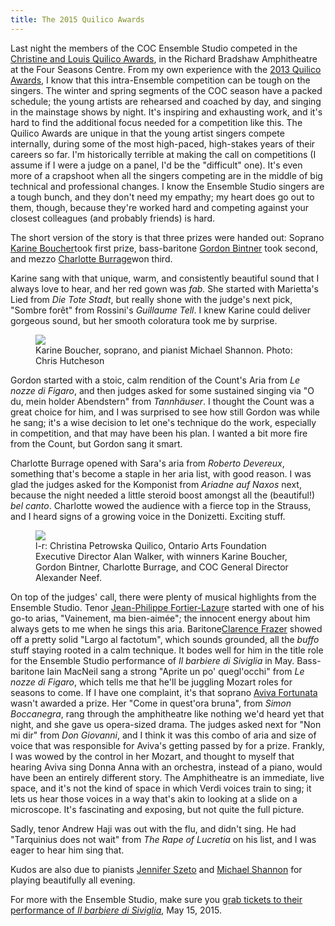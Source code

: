 ```yaml
---
title: The 2015 Quilico Awards
---
```


<p>
	Last night the members of the COC Ensemble Studio competed in the <a href="http://files.coc.ca/pdfs/concert150209.pdf" target="_blank">Christine and Louis Quilico Awards</a>, in the Richard Bradshaw Amphitheatre at the Four Seasons Centre. From my own experience with the <a href="https://operaramblings.wordpress.com/2013/05/14/quilico-awards-2013/" target="_blank">2013 Quilico Awards</a>, I know that this intra-Ensemble competition can be tough on the singers. The winter and spring segments of the COC season have a packed schedule; the young artists are rehearsed and coached by day, and singing in the mainstage shows by night. It's inspiring and exhausting work, and it's hard to find the additional focus needed for a competition like this. The Quilico Awards are unique in that the young artist singers compete internally, during some of the most high-paced, high-stakes years of their careers so far. I'm historically terrible at making the call on competitions (I assume if I were a judge on a panel, I'd be the "difficult" one). It's even more of a crapshoot when all the singers competing are in the middle of big technical and professional changes. I know the Ensemble Studio singers are a tough bunch, and they don't need my empathy; my heart does go out to them, though, because they're worked hard and competing against your closest colleagues (and probably friends) is hard.
</p>
<p>
	The short version of the story is that three prizes were handed out: Soprano <a href="http://karineboucher.com/" target="_blank">Karine Boucher</a>took first prize, bass-baritone <a href="http://www.ariamanagement.com/en/nos-artistes/gordon-bintner-w/" target="_blank">Gordon Bintner</a> took second, and mezzo <a href="https://twitter.com/burragec" target="_blank">Charlotte Burrage</a>won third.
</p>
<p>
	Karine sang with that unique, warm, and consistently beautiful sound that I always love to hear, and her red gown was <em>fab.</em> She started with Marietta's Lied from <em>Die Tote Stadt</em>, but really shone with the judge's next pick, "Sombre forêt" from Rossini's <em>Guillaume Tell</em>. I knew Karine could deliver gorgeous sound, but her smooth coloratura took me by surprise.
</p>
<figure data-type="image"><a href="/webhook-uploads/1428796911532/2015-02-09-COC-Quilico-089_Fotor.jpg"><img data-resize-src="http://lh3.googleusercontent.com/vXRvdRiaHArDfQAudU53C8VoI8bI7x26byawNoV5MD7YZ-ICKObAK384FPF-BMMGx6Rvcuj_EV1yHia2OemNLZO-V0NAjQ" src="http://lh3.googleusercontent.com/vXRvdRiaHArDfQAudU53C8VoI8bI7x26byawNoV5MD7YZ-ICKObAK384FPF-BMMGx6Rvcuj_EV1yHia2OemNLZO-V0NAjQ=s1200"></a><figcaption>Karine Boucher, soprano, and pianist Michael Shannon. Photo: Chris Hutcheson</figcaption></figure>
<p>
	Gordon started with a stoic, calm rendition of the Count's Aria from <em>Le nozze di Figaro</em>, and then judges asked for some sustained singing via "O du, mein holder Abendstern" from <em>Tannhäuser</em>. I thought the Count was a great choice for him, and I was surprised to see how still Gordon was while he sang; it's a wise decision to let one's technique do the work, especially in competition, and that may have been his plan. I wanted a bit more fire from the Count, but Gordon sang it smart.
</p>
<p>
	Charlotte Burrage opened with Sara's aria from <em>Roberto Devereux</em>, something that's become a staple in her aria list, with good reason. I was glad the judges asked for the Komponist from <em>Ariadne auf Naxos</em> next, because the night needed a little steroid boost amongst all the (beautiful!) <em>bel canto</em>. Charlotte wowed the audience with a fierce top in the Strauss, and I heard signs of a growing voice in the Donizetti. Exciting stuff.
</p>
<figure data-type="image"><a href="/webhook-uploads/1428797238313/2015-02-09-COC-Quilico-145_Fotor.jpg"><img data-resize-src="http://lh3.googleusercontent.com/B5dnKum7abFHh2cg-1M39Q9DWk4Brd0EqRccrv8IsKvbRxFVIi6kfj7x_WxlqkgbOr2Z2eyEuKkpZxng9Gztlx1h8bF1" src="http://lh3.googleusercontent.com/B5dnKum7abFHh2cg-1M39Q9DWk4Brd0EqRccrv8IsKvbRxFVIi6kfj7x_WxlqkgbOr2Z2eyEuKkpZxng9Gztlx1h8bF1=s1200"></a><figcaption>l-r: Christina Petrowska Quilico, Ontario Arts Foundation Executive Director Alan Walker, with winners Karine Boucher, Gordon Bintner, Charlotte Burrage, and COC General Director Alexander Neef.</figcaption></figure>
<p>
	On top of the judges' call, there were plenty of musical highlights from the Ensemble Studio. Tenor <a href="https://twitter.com/jfortierlazure" target="_blank">Jean-Philippe Fortier-Lazur</a>e started with one of his go-to arias, "Vainement, ma bien-aimée"; the innocent energy about him always gets to me when he sings this aria. Baritone<a href="https://twitter.com/clarencefrazer" target="_blank">Clarence Frazer</a> showed off a pretty solid "Largo al factotum", which sounds grounded, all the <em>buffo</em> stuff staying rooted in a calm technique. It bodes well for him in the title role for the Ensemble Studio performance of <em>Il barbiere di Siviglia</em> in May. Bass-baritone Iain MacNeil sang a strong "Aprite un po' quegl'occhi" from <em>Le nozze di Figaro</em>, which tells me that he'll be juggling Mozart roles for seasons to come. If I have one complaint, it's that soprano <a href="https://twitter.com/avivafortunata" target="_blank">Aviva Fortunata</a> wasn't awarded a prize. Her "Come in quest'ora bruna", from <i>Simon Boccanegra</i>, rang through the amphitheatre like nothing we'd heard yet that night, and she gave us opera-sized drama. The judges asked next for "Non mi dir" from <em>Don Giovanni</em>, and I think it was this combo of aria and size of voice that was responsible for Aviva's getting passed by for a prize. Frankly, I was wowed by the control in her Mozart, and thought to myself that hearing Aviva sing Donna Anna with an orchestra, instead of a piano, would have been an entirely different story. The Amphitheatre is an immediate, live space, and it's not the kind of space in which Verdi voices train to sing; it lets us hear those voices in a way that's akin to looking at a slide on a microscope. It's fascinating and exposing, but not quite the full picture.
</p>
<p>
	Sadly, tenor Andrew Haji was out with the flu, and didn't sing. He had "Tarquinius does not wait" from <em>The Rape of Lucretia</em> on his list, and I was eager to hear him sing that.
</p>
<p>
	Kudos are also due to pianists <a href="https://twitter.com/szetojenn" target="_blank">Jennifer Szeto</a> and <a href="https://twitter.com/mshanncoaching" target="_blank">Michael Shannon</a> for playing beautifully all evening.
</p>
<p>
	For more with the Ensemble Studio, make sure you <a href="http://www.coc.ca/PerformancesAndTickets/1415Season/BarberofSeville/EnsembleStudioPerformance.aspx" target="_blank">grab tickets to their performance of <em>Il barbiere di Siviglia</em></a>, May 15, 2015.
</p>
